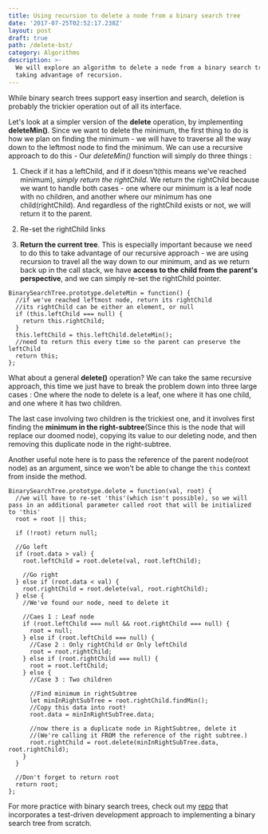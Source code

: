 ```yaml
---
title: Using recursion to delete a node from a binary search tree
date: '2017-07-25T02:52:17.238Z'
layout: post
draft: true
path: /delete-bst/
category: Algorithms
description: >-
  We will explore an algorithm to delete a node from a binary search tree while
  taking advantage of recursion.
---
```

While binary search trees support easy insertion and search, deletion is probably the trickier operation out of all its interface.

Let's look at a simpler version of the **delete** operation, by implementing **deleteMin()**. Since we want to delete the minimum, the first thing to do is how we plan on finding the minimum - we will have to traverse all the way down to the leftmost node to find the minimum. We can use a recursive approach to do this - Our *deleteMin()* function will simply do three things :

1. Check if it has a leftChild, and if it doesn't(this means we've reached minimum), *simply return the rightChild*. We return the rightChild because we want to handle both cases - one where our minimum is a leaf node with no children, and another where our minimum has one child(rightChild). And regardless of the rightChild exists or not, we will return it to the parent.

2. Re-set the rightChild links

3. **Return the current tree**. This is especially important because we need to do this to take advantage of our recursive approach - we are using recursion to travel all the way down to our minimum, and as we return back up in the call stack, we have **access to the child from the parent's perspective**, and we can simply re-set the rightChild pointer.

```
BinarySearchTree.prototype.deleteMin = function() {
  //if we've reached leftmost node, return its rightChild
  //its rightChild can be either an element, or null
  if (this.leftChild === null) {
    return this.rightChild;
  }
  this.leftChild = this.leftChild.deleteMin();
  //need to return this every time so the parent can preserve the leftChild
  return this;
};
```

What about a general **delete()** operation? We can take the same recursive approach, this time we just have to break the problem down into three large cases : One where the node to delete is a leaf, one where it has one child, and one where it has two children.

The last case involving two children is the trickiest one, and it involves first finding the **minimum in the right-subtree**(Since this is the node that will replace our doomed node), copying its value to our deleting node, and then removing this duplicate node in the right-subtree.

Another useful note here is to pass the reference of the parent node(root node) as an argument, since we won't be able to change the `this` context from inside the method.

```
BinarySearchTree.prototype.delete = function(val, root) {
  //we will have to re-set 'this'(which isn't possible), so we will pass in an additional parameter called root that will be initialized to 'this'
  root = root || this;

  if (!root) return null;

  //Go left
  if (root.data > val) {
    root.leftChild = root.delete(val, root.leftChild);

    //Go right
  } else if (root.data < val) {
    root.rightChild = root.delete(val, root.rightChild);
  } else {
    //We've found our node, need to delete it

    //Caes 1 : Leaf node
    if (root.leftChild === null && root.rightChild === null) {
      root = null;
    } else if (root.leftChild === null) {
      //Case 2 : Only rightChild or Only leftChild
      root = root.rightChild;
    } else if (root.rightChild === null) {
      root = root.leftChild;
    } else {
      //Case 3 : Two children

      //Find minimum in rightSubtree
      let minInRightSubTree = root.rightChild.findMin();
      //Copy this data into root!
      root.data = minInRightSubTree.data;

      //now there is a duplicate node in RightSubtree, delete it
      //(We're calling it FROM the reference of the right subtree.)
      root.rightChild = root.delete(minInRightSubTree.data, root.rightChild);
    }
  }

  //Don't forget to return root
  return root;
};
```

For more practice with binary search trees, check out my [repo](https://github.com/minseokim/data-structures-tdd) that incorporates a test-driven development approach to implementing a binary search tree from scratch.